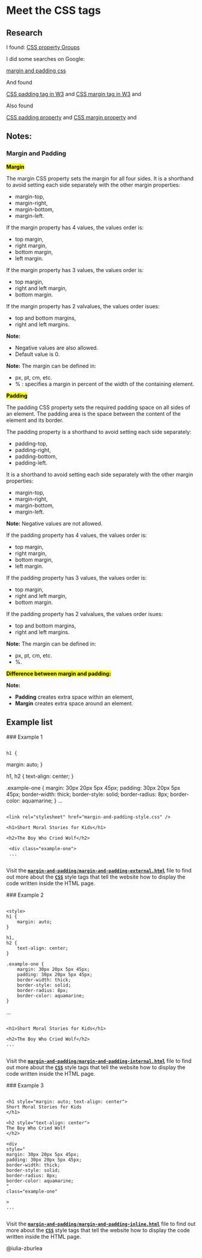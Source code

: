 # Meet the CSS tags

<!-- BORDER README -->

## Research

I found:
[CSS property Groups](https://www.script-tutorials.com/css-reference/#marquee)

I did some searches on Google:

[margin and padding css](https://www.google.com/search?q=margin+and+padding+css)

And found

[CSS padding tag in W3](https://www.w3schools.com/cssref/pr_padding.asp)
and
[CSS margin tag in W3](https://www.w3schools.com/cssref/pr_margin.asp)
and

Also found

[CSS padding property](https://www.script-tutorials.com/css-ref/padding/)
and
[CSS margin property](https://www.script-tutorials.com/css-ref/margin/)
and

## Notes:

### Margin and Padding

<mark><b>Margin</b></mark>

The margin CSS property sets the margin for all four sides.
It is a shorthand to avoid setting each side separately with the other margin properties:

- margin-top,
- margin-right,
- margin-bottom,
- margin-left.

If the margin property has 4 values, the values order is:

- top margin,
- right margin,
- bottom margin,
- left margin.

If the margin property has 3 values, the values order is:

- top margin,
- right and left margin,
- bottom margin.

If the margin property has 2 valvalues, the values order isues:

- top and bottom margins,
- right and left margins.

<b>Note:</b>

- Negative values are also allowed.
- Default value is 0.

<b>Note:</b> The margin can be defined in:

- px, pt, cm, etc.
- % : specifies a margin in percent of the width of the containing element.

<mark><b>Padding</b></mark>

The padding CSS property sets the required padding space on all sides of an element.
The padding area is the space between the content of the element and its border.

The padding property is a shorthand to avoid setting each side separately:

- padding-top,
- padding-right,
- padding-bottom,
- padding-left.

It is a shorthand to avoid setting each side separately with the other margin properties:

- margin-top,
- margin-right,
- margin-bottom,
- margin-left.

<b>Note:</b> Negative values are not allowed.

If the padding property has 4 values, the values order is:

- top margin,
- right margin,
- bottom margin,
- left margin.

If the padding property has 3 values, the values order is:

- top margin,
- right and left margin,
- bottom margin.

If the padding property has 2 valvalues, the values order isues:

- top and bottom margins,
- right and left margins.

<b>Note:</b> The margin can be defined in:

- px, pt, cm, etc.
- %.

<mark><b>Difference between margin and padding:</b></mark>

<b>Note:</b>

- <b>Padding</b> creates extra space within an element,
- <b>Margin</b> creates extra space around an element.

## Example list

### Example 1

```HTML & CSS:

```

    h1 {

margin: auto;
}

h1, h2 {
text-align: center;
}

.example-one {
margin: 30px 20px 5px 45px;
padding: 30px 20px 5px 45px;
border-width: thick;
border-style: solid;
border-radius: 8px;
border-color: aquamarine;
}
...

```

```

    <link rel="stylesheet" href="margin-and-padding-style.css" />

    <h1>Short Moral Stories for Kids</h1>

    <h2>The Boy Who Cried Wolf</h2>

     <div class="example-one">
     ...

```

```

Visit the <ins>**`margin-and-padding/margin-and-padding-external.html`**</ins> file to find out more about the <ins>**`CSS`**</ins> style tags that tell the website how to display the code written inside the HTML page.

### Example 2

```HTML & CSS:

```

    <style>
    h1 {
    	margin: auto;
    }

    h1,
    h2 {
    	text-align: center;
    }

    .example-one {
    	margin: 30px 20px 5px 45px;
    	padding: 30px 20px 5px 45px;
    	border-width: thick;
    	border-style: solid;
    	border-radius: 8px;
    	border-color: aquamarine;
    }

...

```

```

    <h1>Short Moral Stories for Kids</h1>

    <h2>The Boy Who Cried Wolf</h2>
    ...

```

```

Visit the <ins>**`margin-and-padding/margin-and-padding-internal.html`**</ins> file to find out more about the <ins>**`CSS`**</ins> style tags that tell the website how to display the code written inside the HTML page.

### Example 3

```HTML & CSS:

```

    <h1 style="margin: auto; text-align: center">
    Short Moral Stories for Kids
    </h1>

    <h2 style="text-align: center">
    The Boy Who Cried Wolf
    </h2>

    <div
    style="
    margin: 30px 20px 5px 45px;
    padding: 30px 20px 5px 45px;
    border-width: thick;
    border-style: solid;
    border-radius: 8px;
    border-color: aquamarine;
    "
    class="example-one"

    >
    ...

```

```

Visit the <ins>**`margin-and-padding/margin-and-padding-inline.html`**</ins> file to find out more about the <ins>**`CSS`**</ins> style tags that tell the website how to display the code written inside the HTML page.

@iulia-zburlea
